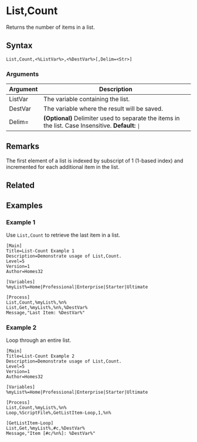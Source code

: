 # List,Count

Returns the number of items in a list.

## Syntax

```pebakery
List,Count,<%ListVar%>,<%DestVar%>[,Delim=<Str>]
```

### Arguments

| Argument | Description |
| --- | --- |
| ListVar | The variable containing the list. |
| DestVar | The variable where the result will be saved. |
| Delim= | **(Optional)** Delimiter used to separate the items in the list. Case Insensitive. **Default:** `\|` |

## Remarks

The first element of a list is indexed by subscript of 1 (1-based index) and incremented for each additional item in the list.

## Related

## Examples

### Example 1

Use `List,Count` to retrieve the last item in a list.

```pebakery
[Main]
Title=List-Count Example 1
Description=Demonstrate usage of List,Count.
Level=5
Version=1
Author=Homes32

[Variables]
%myList%=Home|Professional|Enterprise|Starter|Ultimate

[Process]
List,Count,%myList%,%n%
List,Get,%myList%,%n%,%DestVar%
Message,"Last Item: %DestVar%"
```

### Example 2

Loop through an entire list.

```pebakery
[Main]
Title=List-Count Example 2
Description=Demonstrate usage of List,Count.
Level=5
Version=1
Author=Homes32

[Variables]
%myList%=Home|Professional|Enterprise|Starter|Ultimate

[Process]
List,Count,%myList%,%n%
Loop,%ScriptFile%,GetListItem-Loop,1,%n%

[GetListItem-Loop]
List,Get,%myList%,#c,%DestVar%
Message,"Item [#c/%n%]: %DestVar%"
```